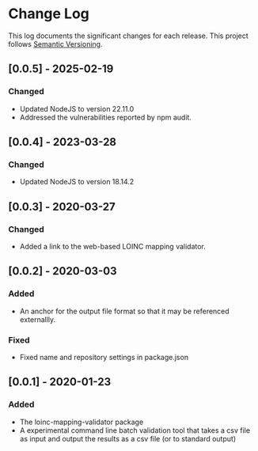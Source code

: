 # Change Log

This log documents the significant changes for each release.
This project follows [Semantic Versioning](http://semver.org/).

## [0.0.5] - 2025-02-19
### Changed
- Updated NodeJS to version 22.11.0
- Addressed the vulnerabilities reported by npm audit.

## [0.0.4] - 2023-03-28
### Changed
- Updated NodeJS to version 18.14.2

## [0.0.3] - 2020-03-27
### Changed
- Added a link to the web-based LOINC mapping validator.

## [0.0.2] - 2020-03-03
### Added
- An anchor for the output file format so that it may be referenced externallly.
### Fixed
- Fixed name and repository settings in package.json

## [0.0.1] - 2020-01-23
### Added
- The loinc-mapping-validator package
- A experimental command line batch validation tool that takes a csv file as
  input and output the results as a csv file (or to standard output) 
